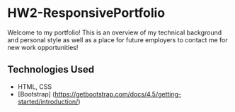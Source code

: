 # HW2-ResponsivePortfolio

Welcome to my portfolio! This is an overview of my technical background and personal style as well as a place for future employers to contact me for new work opportunities!

## Technologies Used

* HTML, CSS
* [Bootstrap] (https://getbootstrap.com/docs/4.5/getting-started/introduction/)